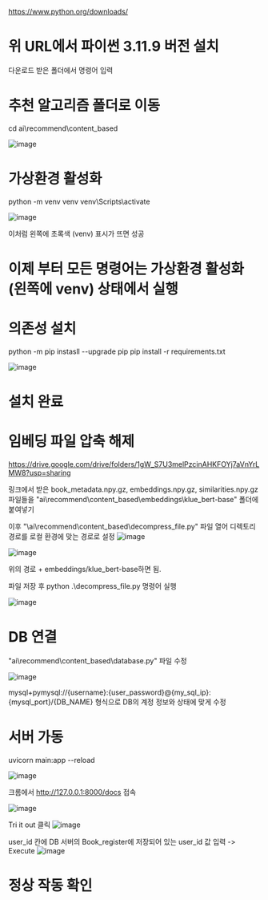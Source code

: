 https://www.python.org/downloads/ 
# 위 URL에서 파이썬 3.11.9 버전 설치


다운로드 받은 폴더에서 명령어 입력

# 추천 알고리즘 폴더로 이동
cd ai\recommend\content_based

![image](https://github.com/user-attachments/assets/5e512c29-8f83-4d8f-9167-84d63d97c38a)


# 가상환경 활성화
python -m venv venv
venv\Scripts\activate

![image](https://github.com/user-attachments/assets/17c5a270-76f2-4efd-bb7d-8e6d5b550249)


이처럼 왼쪽에 초록색 (venv) 표시가 뜨면 성공

# 이제 부터 모든 명령어는 가상환경 활성화 (왼쪽에 venv) 상태에서 실행
# 의존성 설치
python -m pip instasll --upgrade pip
pip install -r requirements.txt

![image](https://github.com/user-attachments/assets/da796475-3c2c-4040-aad8-92c8b7653315)


# 설치 완료

# 임베딩 파일 압축 해제
https://drive.google.com/drive/folders/1gW_S7U3melPzcinAHKFOYj7aVnYrLMW8?usp=sharing

링크에서 받은 book_metadata.npy.gz, embeddings.npy.gz, similarities.npy.gz
파일들을 "ai\recommend\content_based\embeddings\klue_bert-base\"
폴더에 붙여넣기

이후 "\ai\recommend\content_based\decompress_file.py" 파일 열어 디렉토리 경로를 로컬 환경에 맞는 경로로 설정 
![image](https://github.com/user-attachments/assets/28907d6f-730e-4988-aa71-b36fa034adf7)

![image](https://github.com/user-attachments/assets/b5914a26-a242-45b6-a670-bd1e52eef5dc)


위의 경로 + embeddings/klue_bert-base하면 됨.

파일 저장 후
python .\decompress_file.py
명령어 실행


![image](https://github.com/user-attachments/assets/31021545-c6d7-4414-9fd9-bf9bf8b3f676)

# DB 연결
"ai\recommend\content_based\database.py" 파일 수정

![image](https://github.com/user-attachments/assets/43f9fc92-ee41-44ab-8e97-df55c972c507)


mysql+pymysql://{username}:{user_password}@{my_sql_ip}:{mysql_port}/{DB_NAME}
형식으로 DB의 계정 정보와 상태에 맞게 수정

# 서버 가동
uvicorn main:app --reload

![image](https://github.com/user-attachments/assets/5c9edf8a-7b92-430b-a8cb-924a078e7955)

크롬에서 
http://127.0.0.1:8000/docs
접속

![image](https://github.com/user-attachments/assets/be6b4826-c449-4ffd-825f-62d3b9e371d0)

Tri it out 클릭
![image](https://github.com/user-attachments/assets/474137bd-36c5-49d0-95fa-7a6db2c9bc0e)

user_id 칸에 DB 서버의 Book_register에 저장되어 있는 user_id 값 입력 -> Execute
![image](https://github.com/user-attachments/assets/454a0ff2-5086-4345-adf3-c8ec1157ea37)
# 정상 작동 확인

